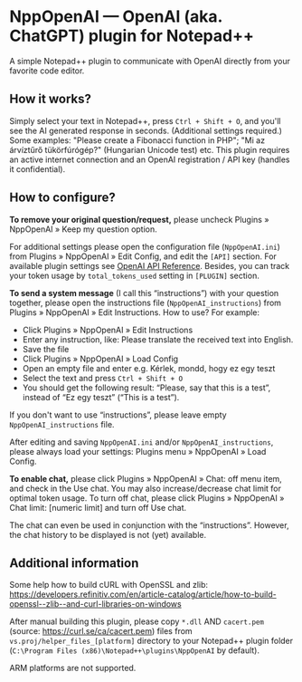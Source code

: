 # NppOpenAI — OpenAI (aka. ChatGPT) plugin for Notepad++
A simple Notepad++ plugin to communicate with OpenAI directly from your favorite code editor.

How it works?
-------------

Simply select your text in Notepad++, press `Ctrl + Shift + O`, and you'll see the AI generated response in seconds. (Additional settings required.) Some examples: "Please create a Fibonacci function in PHP"; "Mi az árvíztűrő tükörfúrógép?" (Hungarian Unicode test) etc. This plugin requires an active internet connection and an OpenAI registration / API key (handles it confidential).

How to configure?
-----------------

**To remove your original question/request,** please uncheck Plugins » NppOpenAI » Keep my question option.

For additional settings please open the configuration file (`NppOpenAI.ini`) from Plugins » NppOpenAI » Edit Config, and edit the `[API]` section. For available plugin settings see [OpenAI API Reference](https://platform.openai.com/docs/api-reference/completions). Besides, you can track your token usage by `total_tokens_used` setting in `[PLUGIN]` section.

**To send a system message** (I call this “instructions”) with your question together, please open the instructions file (`NppOpenAI_instructions`) from Plugins » NppOpenAI » Edit Instructions. How to use? For example:
* Click Plugins » NppOpenAI » Edit Instructions
* Enter any instruction, like: Please translate the received text into English.
* Save the file
* Click Plugins » NppOpenAI » Load Config
* Open an empty file and enter e.g. Kérlek, mondd, hogy ez egy teszt
* Select the text and press `Ctrl + Shift + O`
* You should get the following result: “Please, say that this is a test”, instead of “Ez egy teszt” (“This is a test”).

If you don't want to use “instructions”, please leave empty `NppOpenAI_instructions` file.

After editing and saving `NppOpenAI.ini` and/or `NppOpenAI_instructions`, please always load your settings: Plugins menu » NppOpenAI » Load Config.

**To enable chat,** please click Plugins » NppOpenAI » Chat: off menu item, and check in the Use chat. You may also increase/decrease chat limit for optimal token usage. To turn off chat, please click Plugins » NppOpenAI » Chat limit: [numeric limit] and turn off Use chat.

The chat can even be used in conjunction with the “instructions”. However, the chat history to be displayed is not (yet) available.

Additional information
----------------------

Some help how to build cURL with OpenSSL and zlib:
https://developers.refinitiv.com/en/article-catalog/article/how-to-build-openssl--zlib--and-curl-libraries-on-windows

After manual building this plugin, please copy `*.dll` AND `cacert.pem` (source: https://curl.se/ca/cacert.pem) files from `vs.proj/helper_files_[platform]` directory to your Notepad++ plugin folder (`C:\Program Files (x86)\Notepad++\plugins\NppOpenAI` by default).

ARM platforms are not supported.
